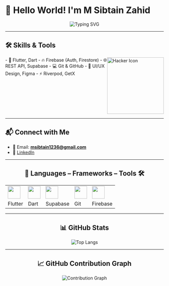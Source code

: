 # 👋 Hello World! I'm M Sibtain Zahid  

<div align="center">  
  <img src="https://readme-typing-svg.herokuapp.com?font=Fira+Code&size=35&duration=3000&pause=1000&color=58A6FF&center=true&vCenter=true&repeat=true&width=500&height=70&lines=Flutter+Engineer;Mobile+App+Developer;Cross+Platform+Expert;Dart+Developer" alt="Typing SVG">  
</div>  

---

## 🛠️ Skills & Tools  

<div style="display: flex; align-items: flex-start; justify-content: space-between;">
  
  <div>
    - 🚀 Flutter, Dart  
    - 🔥 Firebase (Auth, Firestore)  
    - 🌐 REST API, Supabase  
    - 💻 Git & GitHub  
    - 🎨 UI/UX Design, Figma  
    - ⚡ Riverpod, GetX  
  </div>
  
  <div>
    <img src="https://i.ibb.co/Nn3WnD1/hacker.png" alt="Hacker Icon" width="180"/>
  </div>

</div>

---

## 📬 Connect with Me  
- 📧 Email: **msibtain1236@gmail.com**  
- 💼 [LinkedIn](https://www.linkedin.com/in/msibtainzahid/)  

---

<div align="center">  

## 🔧 Languages – Frameworks – Tools 🛠️  

| | | | | |
|---|---|---|---|---|
| <img src="https://cdn.jsdelivr.net/gh/devicons/devicon/icons/flutter/flutter-original.svg" width="40" height="40"/> | <img src="https://cdn.jsdelivr.net/gh/devicons/devicon/icons/dart/dart-original.svg" width="40" height="40"/> | <img src="https://cdn.jsdelivr.net/gh/devicons/devicon/icons/supabase/supabase-original.svg" width="40" height="40"/> | <img src="https://cdn.jsdelivr.net/gh/devicons/devicon/icons/git/git-original.svg" width="40" height="40"/> | <img src="https://cdn.jsdelivr.net/gh/devicons/devicon/icons/firebase/firebase-plain.svg" width="40" height="40"/> |  
| Flutter | Dart | Supabase | Git | Firebase |  

---

## 📊 GitHub Stats  

<div align="center">  
  <img src="https://github-readme-stats.vercel.app/api/top-langs/?username=Sibtain-maker&layout=compact&theme=dark" alt="Top Langs"/>  
</div>  

---

## 📈 GitHub Contribution Graph  

<div align="center">  
  <img src="https://github-readme-activity-graph.vercel.app/graph?username=Sibtain-maker&theme=react-dark&area=true&hide_border=true" alt="Contribution Graph"/>  
</div>  

</div>
